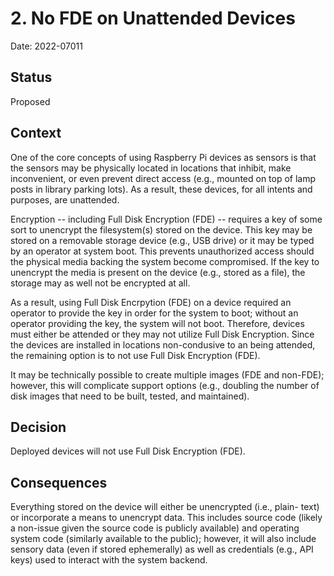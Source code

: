 # 2. No FDE on Unattended Devices

Date: 2022-07011

## Status

Proposed

## Context

One of the core concepts of using Raspberry Pi devices as sensors is that the
sensors may be physically located in locations that inhibit, make inconvenient,
or even prevent direct access (e.g., mounted on top of lamp posts in library
parking lots).  As a result, these devices, for all intents and purposes, are
unattended.

Encryption -- including Full Disk Encryption (FDE) -- requires a key of some
sort to unencrypt the filesystem(s) stored on the device.  This key may be
stored on a removable storage device (e.g., USB drive) or it may be typed
by an operator at system boot.  This prevents unauthorized access should the
physical media backing the system become compromised.  If the key to unencrypt
the media is present on the device (e.g., stored as a file), the storage
may as well not be encrypted at all.

As a result, using Full Disk Encrpytion (FDE) on a device required an
operator to provide the key in order for the system to boot; without an
operator providing the key, the system will not boot.  Therefore, devices
must either be attended or they may not utilize Full Disk Encryption.  Since
the devices are installed in locations non-condusive to an being attended,
the remaining option is to not use Full Disk Encryption (FDE).

It may be technically possible to create multiple images (FDE and non-FDE);
however, this will complicate support options (e.g., doubling the number of
disk images that need to be built, tested, and maintained).

## Decision

Deployed devices will not use Full Disk Encryption (FDE).

## Consequences

Everything stored on the device will either be unencrypted (i.e., plain-
text) or incorporate a means to unencrypt data.  This includes source code
(likely a non-issue given the source code is publicly available) and
operating system code (similarly available to the public); however, it
will also include sensory data (even if stored ephemerally) as well as
credentials (e.g., API keys) used to interact with the system backend.
